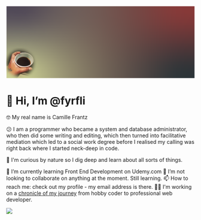 ![Header](https://github.com/fyrfli/fyrfli/blob/8945113fbee91dcf0a02db3f5fb086abeb7474ef/bg.png)

# 👋 Hi, I’m @fyrfli

&#x1f913; My real name is Camille Frantz 

&#x1f615; I am a programmer who became a system and database administrator, who then did some writing and editing, which then turned into facilitative mediation which led to a social work degree before I realised my calling was right back where I started neck-deep in code.

👀 I'm curious by nature so I dig deep and learn about all sorts of things.

🌱 I’m currently learning Front End Development on Udemy.com
💞️ I’m not looking to collaborate on anything at the moment. Still learning.
📫 How to reach me: check out my profile - my email address is there.
✍🏾 I'm working on a [chronicle of my journey](https://camille.fyrfli.io) from hobby coder to professional web developer. 

![](https://img.shields.io/badge/OS-Linux-lightgrey)

<!---
fyrfli/fyrfli is a ✨ special ✨ repository because its `README.md` (this file) appears on your GitHub profile.
You can click the Preview link to take a look at your changes.
--->
